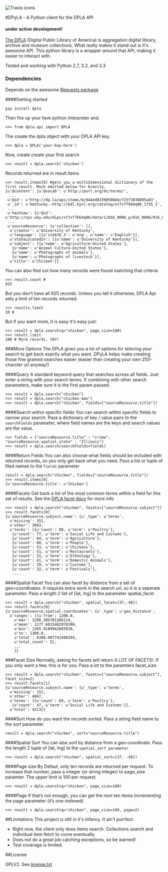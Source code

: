 ![Travis icons](https://travis-ci.org/bibliotechy/DPyLA.png)


#DPyLA - A Python client for the DPLA API
#### under active development! 

[The DPLA](http://dp.la) (Digital Public Library of America) is aggregation  digital library, archive and museum collections. What really makes it stand out is it's awesome API. This python library is a wrapper around that API, making it easier to interact with.

Tested and working with Python 2.7, 3.2, and 3.3

### Dependencies
Depends on the awesome [Requests package](http://www.python-requests.org/en/latest/)

####Getting started

`pip install dpla`

Then fire up your fave python interpreter and:

`>>> from dpla.api import DPLA`

The create the dpla object with your DPLA API key.

`>>> dpla = DPLA('your-key-here')` 

Now, create create your first search

`>>> result = dpla.search('chicken')`

Records returned are in result.items

```
>>> result.items[0] #gets you a multidimensional dictionary of the first result. Much omitted below for brevity.
{u'@context': {u'@vocab': u'http://purl.org/dc/terms/',
  ...
 u'@id': u'http://dp.la/api/items/bc944ed8339050bbbcf25f3838895a03',
 u'_id': u'kentucky--http://kdl.kyvl.org/catalog/xt7sf7664q86_1755_1',
 ...
 u'hasView': {u'@id': u'http://nyx.uky.edu/dips/xt7sf7664q86/data/1/016_0006_p/016_0006/016_0006.jpg'},
 ...
 u'sourceResource': {u'collection': [],
  u'creator': u'University of Kentucky',
  u'language': [{u'iso639_3': u'eng', u'name': u'English'}],
  u'stateLocatedIn': [{u'name': u'University of Kentucky'}],
  u'subject': [{u'name': u'Agriculture-United States'},
   {u'name': u'Animal Culture-United States'},
   {u'name': u'Photographs of animals'},
   {u'name': u'Photographs of livestock'}],
  u'title': u'Chicken'}}
```

You can also find out how many records were found matching that criteria
```
>>> result.count # 
925
```

But you don't have all 925 records. Unless you tell it otherwise, DPLA Api sets a limit of ten records returned. 
```
>>> results.limit 
10 # 
```


But if you want more, it is easy it's easy just:
```
>>> result = dpla.search(q="chicken", page_size=100)
>>> result.limit
100 # More records, YAY!
```

###More Options
The DPLA gives you a lot of options for tailoring your search to get back exactly what you want. DPyLA helps make creating those fine grained searches easier (easier than creating your own 250-charcter url anyway!) 

####Query
A standard keyword query that searches across all fields.
Just enter a string with your search terms. If combining with other search parameters, make sure it is the first param passed.
```
>>> result = dpla.search("chicken")
>>> result = dpla.search("chicken man")
>>> result = dpla.search("chicken", fields=["sourceResource.title"])
```

####Search within specific fields
You can search within specific fields to narrow your search. 
Pass a dictionary of key / value pairs to the `searchFields` parameter, where field names are the keys and search values are the value.
```
>>> fields = {"sourceResource.title" : "crime", "sourceResource.spatial.state" : "Illinois"}
>>> result = dpla.search(searchFields=fields)
```

####Return Fields
You can also choose what fields should be included with returned records, so you only get back what you need.
Pass a list or tuple of filed names to the `fields` parameter 
```
result = dpla.search("chicken", fields=["sourceResource.title"])
>>> result.items[0]
{u'sourceResource.title': u'Chicken'}
```

####Facets
Get back a list of the most common terms within a field for this set of results. See the [DPLA facet docs](http://dp.la/info/developers/codex/requests/#faceting) for more info
```
>>> result = dpla.search("chicken", facets=["sourceResource.subject"])
>>> result.facets[0] 
{u'sourceResource.subject.name': {u'_type': u'terms',
  u'missing': 151,
  u'other': 3043,
  u'terms': [{u'count': 88, u'term': u'Poultry'},
   {u'count': 77, u'term': u'Social Life and Customs'},
   {u'count': 64, u'term': u'Agriculture'},
   {u'count': 60, u'term': u'People'},
   {u'count': 53, u'term': u'Chickens'},
   {u'count': 51, u'term': u'Restaurants'},
   {u'count': 51, u'term': u'Ethnology'},
   {u'count': 41, u'term': u'Domestic Animals'},
   {u'count': 39, u'term': u'Customs'},
   {u'count': 32, u'term': u'Festivals'},
   ....

```
####Spatial Facet
You can also facet by distance from a set of geo=coordinates. It requires extra work in the search url, so it is a seperate parameter.
Pass a length 2 list of [lat, lng]  to the parameter spatial_facet
```
>>> result = dpla.search("chicken", spatial_facet=[37,-48])
>>> result.facets[0]
{u'sourceResource.spatial.coordinates': {u'_type': u'geo_distance',
  u'ranges': [{u'from': 1200.0,
    u'max': 1296.205781266114,
    u'mean': 1277.6015482976388,
    u'min': 1265.9189942665018,
    u'to': 1300.0,
    u'total': 6388.007741488194,
    u'total_count': 5},
    ...
    ]}
```
###Facet Size
Normally, asking for facets will return A LOT OF FACETS!. If you only want a few, this is for you.
Pass a int to the paramters facet_size.
```
>>> result = dpla.search("chicken", facets=["sourceResource.subject"], facet_size=2)
>>> result.facets[1]
{u'sourceResource.subject.name': {u'_type': u'terms',
  u'missing': 151,
  u'other': 4097,
  u'terms': [{u'count': 69, u'term': u'Poultry'},
   {u'count': 47, u'term': u'Social Life and Customs'}],
  u'total': 4213}}
```

####Sort
How do you want the records sorted. Pass a string field name to the sort parameter
```
result = dpla.search("chicken", sort="sourceResource.title")
```
####Spatial Sort
You can alse sort by distance from a geo-coordinate. Pass the length 2 tuple of  [lat, lng] to the `spatial_sort parameter`
```
>>> result = dpla.search("chicken", spatial_sort=[37, -48])
```
####Page size
By Defaut, only ten records are returned per request. To increase that number, pass a integer (or string integer) to page_size paramter. The upper limit is 100 per request.
```
>>> result = dpla.search(q="chicken", page_size=100)
```

####Page
If that’s not enough, you can get the next ten items incrementing the page parameter (it’s one-indexed).
```
>>> result = dpla.search(q="chicken", page_size=100, page=2)
```



##Limitations
This project is still in it's infancy. It ain't purrfect.
* Right now, the client only does items search. Collections search and individual item fetch to come eventually.
* Does not do a great job catching exceptions, so be warned!
* Test coverage is limited.

##License

GPLV2. 
See [license.txt](license.txt)
